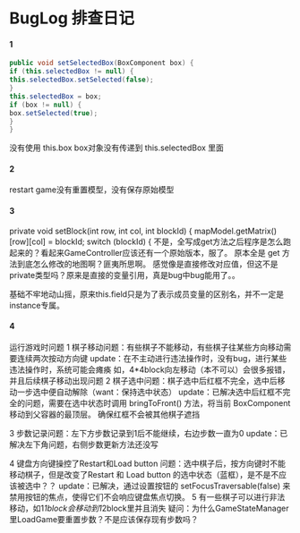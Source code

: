 # BugLog 排查日记

#### 1
```java
public void setSelectedBox(BoxComponent box) {
if (this.selectedBox != null) {
this.selectedBox.setSelected(false);
}
this.selectedBox = box;
if (box != null) {
box.setSelected(true);
}
}
```
没有使用 this.box box对象没有传递到 this.selectedBox 里面

#### 2
restart game没有重置模型，没有保存原始模型

#### 3
private void setBlock(int row, int col, int blockId) {
mapModel.getMatrix()[row][col] = blockId;
switch (blockId) {
不是，全写成get方法之后程序是怎么跑起来的？看起来GameController应该还有一个原始版本，服了。
原本全是 get 方法到底怎么修改的地图啊？匪夷所思啊。
感觉像是直接修改对应值，但这不是private类型吗？原来是直接的变量引用，真是bug中bug能用了。。

基础不牢地动山摇，原来this.field只是为了表示成员变量的区别名，并不一定是instance专属。

#### 4
运行游戏时问题
1 棋子移动问题：有些棋子不能移动，有些棋子往某些方向移动需要连续两次按动方向键
update：在不主动进行违法操作时，没有bug，进行某些违法操作时，系统可能会瘫痪
如，4*4block向左移动（本不可以）会很多报错，并且后续棋子移动出现问题
2 棋子选中问题：棋子选中后红框不完全，选中后移动一步选中便自动解除（want：保持选中状态）
update：已解决选中后红框不完全的问题，需要在选中状态时调用 bringToFront() 方法，将当前 BoxComponent 移动到父容器的最顶层。 确保红框不会被其他棋子遮挡

3 步数记录问题：左下方步数记录到1后不能继续，右边步数一直为0
update：已解决左下角问题，右侧步数更新方法还没写

4 键盘方向键操控了Restart和Load button 问题：选中棋子后，按方向键时不能移动棋子，但是改变了Restart 和 Load button 的选中状态（蓝框），是不是不应该被选中？？
update：已解决，通过设置按钮的 setFocusTraversable(false) 来禁用按钮的焦点，使得它们不会响应键盘焦点切换。
5 有一些棋子可以进行非法移动，如1*1block会移动到1*2block里并且消失
疑问：为什么GameStateManager里LoadGame要重置步数？不是应该保存现有步数吗？